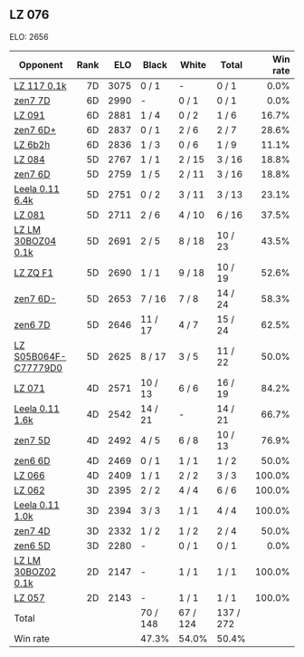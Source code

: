 ## LZ 076 ##

ELO: 2656

Opponent | Rank | ELO | Black | White | Total | Win rate
---------|-----:|----:|-------|-------|-------|-------:
[LZ 117 0.1k](LZ%20117%200.1k.md) | 7D | 3075 | 0 / 1 | - | 0 / 1 | 0.0%
[zen7 7D](zen7%207D.md) | 6D | 2990 | - | 0 / 1 | 0 / 1 | 0.0%
[LZ 091](LZ%20091.md) | 6D | 2881 | 1 / 4 | 0 / 2 | 1 / 6 | 16.7%
[zen7 6D+](zen7%206D+.md) | 6D | 2837 | 0 / 1 | 2 / 6 | 2 / 7 | 28.6%
[LZ 6b2h](LZ%206b2h.md) | 6D | 2836 | 1 / 3 | 0 / 6 | 1 / 9 | 11.1%
[LZ 084](LZ%20084.md) | 5D | 2767 | 1 / 1 | 2 / 15 | 3 / 16 | 18.8%
[zen7 6D](zen7%206D.md) | 5D | 2759 | 1 / 5 | 2 / 11 | 3 / 16 | 18.8%
[Leela 0.11 6.4k](Leela%200.11%206.4k.md) | 5D | 2751 | 0 / 2 | 3 / 11 | 3 / 13 | 23.1%
[LZ 081](LZ%20081.md) | 5D | 2711 | 2 / 6 | 4 / 10 | 6 / 16 | 37.5%
[LZ LM 30BOZ04 0.1k](LZ%20LM%2030BOZ04%200.1k.md) | 5D | 2691 | 2 / 5 | 8 / 18 | 10 / 23 | 43.5%
[LZ ZQ F1](LZ%20ZQ%20F1.md) | 5D | 2690 | 1 / 1 | 9 / 18 | 10 / 19 | 52.6%
[zen7 6D-](zen7%206D-.md) | 5D | 2653 | 7 / 16 | 7 / 8 | 14 / 24 | 58.3%
[zen6 7D](zen6%207D.md) | 5D | 2646 | 11 / 17 | 4 / 7 | 15 / 24 | 62.5%
[LZ S05B064F-C77779D0](LZ%20S05B064F-C77779D0.md) | 5D | 2625 | 8 / 17 | 3 / 5 | 11 / 22 | 50.0%
[LZ 071](LZ%20071.md) | 4D | 2571 | 10 / 13 | 6 / 6 | 16 / 19 | 84.2%
[Leela 0.11 1.6k](Leela%200.11%201.6k.md) | 4D | 2542 | 14 / 21 | - | 14 / 21 | 66.7%
[zen7 5D](zen7%205D.md) | 4D | 2492 | 4 / 5 | 6 / 8 | 10 / 13 | 76.9%
[zen6 6D](zen6%206D.md) | 4D | 2469 | 0 / 1 | 1 / 1 | 1 / 2 | 50.0%
[LZ 066](LZ%20066.md) | 4D | 2409 | 1 / 1 | 2 / 2 | 3 / 3 | 100.0%
[LZ 062](LZ%20062.md) | 3D | 2395 | 2 / 2 | 4 / 4 | 6 / 6 | 100.0%
[Leela 0.11 1.0k](Leela%200.11%201.0k.md) | 3D | 2394 | 3 / 3 | 1 / 1 | 4 / 4 | 100.0%
[zen7 4D](zen7%204D.md) | 3D | 2332 | 1 / 2 | 1 / 2 | 2 / 4 | 50.0%
[zen6 5D](zen6%205D.md) | 3D | 2280 | - | 0 / 1 | 0 / 1 | 0.0%
[LZ LM 30BOZ02 0.1k](LZ%20LM%2030BOZ02%200.1k.md) | 2D | 2147 | - | 1 / 1 | 1 / 1 | 100.0%
[LZ 057](LZ%20057.md) | 2D | 2143 | - | 1 / 1 | 1 / 1 | 100.0%
Total | | | 70 / 148 | 67 / 124 | 137 / 272 | 
Win rate| | | 47.3% | 54.0% | 50.4% | 

